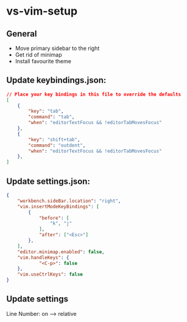 # vs-vim-setup

## General
* Move primary sidebar to the right
* Get rid of minimap
* Install favourite theme

## Update keybindings.json:
```json
// Place your key bindings in this file to override the defaults
[
    {
        "key": "tab",
        "command": "tab",
        "when": "editorTextFocus && !editorTabMovesFocus"
    },
    {
        "key": "shift+tab",
        "command": "outdent",
        "when": "editorTextFocus && !editorTabMovesFocus"
    },
]
```

## Update settings.json:
```json 
{
    "workbench.sideBar.location": "right",
    "vim.insertModeKeyBindings": [
        {
            "before": [
                "k", "j"
            ],
            "after": ["<Esc>"]
        },
    ],
    "editor.minimap.enabled": false,
    "vim.handleKeys": {
            "<C-p>": false
    },
    "vim.useCtrlKeys": false
}
```

## Update settings
Line Number: on --> relative

